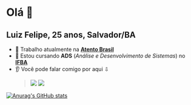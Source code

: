 # Olá 👋
## Luiz Felipe, 25 anos, Salvador/BA

- 🔭 Trabalho atualmente na [**Atento Brasil**](https://atento.com/pb/quem-somos/) 
- 🌱 Estou cursando **ADS** (_Análise e Desenvolvimento de Sistemas_) no [**IFBA**](https://pt.wikipedia.org/wiki/Instituto_Federal_da_Bahia)
- 👂 Você pode falar comigo por aqui ⇩
  > <a href = "mailto:fellipe116@gmail.com"><img src = "https://img.shields.io/badge/Gmail-D14836?style=for-the-badge&logo=gmail&logoColor=white"></img></a>
  > <a href = "https://www.linkedin.com/in/luiz-felipe-torres-dev"><img src = "https://img.shields.io/badge/LinkedIn-0077B5?style=for-the-badge&logo=linkedin&logoColor=white"></img></a> 


[![Anurag's GitHub stats](https://github-readme-stats.vercel.app/api?username=luizfelipetorres&show_icons=true&theme=cobalt)](https://github.com/anuraghazra/github-readme-stats)


